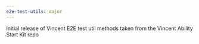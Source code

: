 ```yaml
---
e2e-test-utils: major
---
```


Initial release of Vincent E2E test util methods taken from the Vincent Ability Start Kit repo
